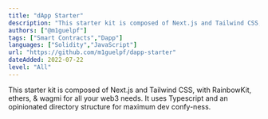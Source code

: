 ```yaml
---
title: "dApp Starter"
description: "This starter kit is composed of Next.js and Tailwind CSS, with RainbowKit, ethers, & wagmi for all your web3 needs. It uses Typescript and an opinionated directory structure for maximum dev confy-ness."
authors: ["@m1guelpf"]
tags: ["Smart Contracts","Dapp"]
languages: ["Solidity","JavaScript"]
url: "https://github.com/m1guelpf/dapp-starter"
dateAdded: 2022-07-22
level: "All"
---
```


This starter kit is composed of Next.js and Tailwind CSS, with RainbowKit, ethers, & wagmi for all your web3 needs. It uses Typescript and an opinionated directory structure for maximum dev confy-ness.